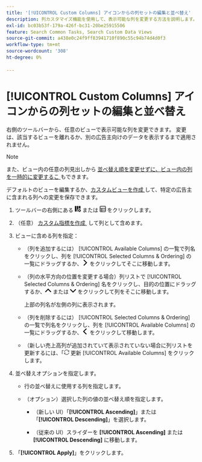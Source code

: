 ```yaml
---
title: '[!UICONTROL Custom Columns] アイコンからの列セットの編集と並べ替え'
description: 列カスタマイズ機能を使用して、表示可能な列を変更する方法を説明します。
exl-id: bc03b53f-179a-426f-bc31-20be25915506
feature: Search Common Tasks, Search Custom Data Views
source-git-commit: a438e0c24f9ff83941710f890c55c94b74d4d0f3
workflow-type: tm+mt
source-wordcount: '308'
ht-degree: 0%

---
```


# [!UICONTROL Custom Columns] アイコンからの列セットの編集と並べ替え

<!-- The same in new UI and legacy CM views except for icon -->

<!-- Doesn't include instructions for legacy Portfolios views; not available for Reports -->

右側のツールバーから、任意のビューで表示可能な列を変更できます。 変更は、該当するビューを離れるか、別の広告主向けのデータを表示するまで適用されません。

>[!NOTE]
>
>また、ビュー内の任意の列見出しから [&#x200B; 並べ替え順を変更せずに、ビュー内の列を一時的に変更するこ &#x200B;](/help/search-social-commerce/common-tasks/data-views/ad-hoc-settings/column-set-edit-column-heading.md) もできます。
>
>デフォルトのビューを編集するか、[&#x200B; カスタムビューを作成 &#x200B;](/help/search-social-commerce/common-tasks/data-views/custom-default-views-manage.md#create-custom-view) して、特定の広告主に含まれる列への変更を保存できます。

1. ツールバーの右側にある ![&#x200B; カスタム列 &#x200B;](/help/search-social-commerce/assets/custom-columns.png " カスタム列 ") または ![カスタム列](/help/search-social-commerce/assets/custom-columns-new.png "カスタム列") をクリックします。

1. （任意） [&#x200B; カスタム指標を作成 &#x200B;](/help/search-social-commerce/common-tasks/custom-metrics/custom-metric-create.md) して列として含めます。

1. ビューに含める列を指定：

   * （列を追加するには） [!UICONTROL Available Columns] の一覧で列名をクリックし、列を [!UICONTROL Selected Columns & Ordering] の一覧にドラッグするか、![&#x200B; 列の追加 &#x200B;](/help/search-social-commerce/assets/chevron-right.png " 列の追加 ") をクリックしてそこに移動します。

   * （列の水平方向の位置を変更する場合）列リストで [!UICONTROL Selected Columns & Ordering] 名をクリックし、目的の位置にドラッグするか、![&#x200B; 列を上に移動 &#x200B;](/help/search-social-commerce/assets/chevron-up.png " 列を上に移動 ") または ![列を下に移動](/help/search-social-commerce/assets/chevron-down.png "列を下に移動") をクリックして列をそこに移動します。

     上部の列名が左側の列に表示されます。

   * （列を削除するには） [!UICONTROL Selected Columns & Ordering] の一覧で列名をクリックし、列を [!UICONTROL Available Columns] の一覧にドラッグするか、![&#x200B; 削除 &#x200B;](/help/search-social-commerce/assets/chevron-left.png " 削除 ") をクリックして移動します。

   * （新しい売上高列が追加されていて表示されていない場合に列リストを更新するには、「![」の横の &#x200B;](/help/search-social-commerce/assets/refresh.png " 更新 ") 更新 [!UICONTROL Available Columns] をクリックします。

1. 並べ替えオプションを指定します。

   * 行の並べ替えに使用する列を指定します。

   * （オプション）選択した列の値の並べ替え順を指定します。

      * （新しい UI）「**[!UICONTROL Ascending]**」または「**[!UICONTROL Descending]**」を選択します。

      * （従来の UI）スライダーを **[!UICONTROL Ascending]** または **[!UICONTROL Descending]** に移動します。

1. 「**[!UICONTROL Apply]**」をクリックします。
